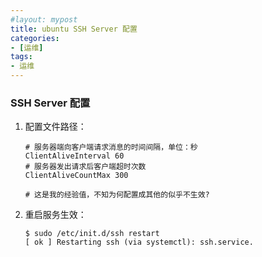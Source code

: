 ```yaml
---
#layout: mypost
title: ubuntu SSH Server 配置
categories:
- [运维]
tags:
- 运维
---
```


### SSH Server 配置

1. 配置文件路径：

    ```shell
    # 服务器端向客户端请求消息的时间间隔，单位：秒
    ClientAliveInterval 60
    # 服务器发出请求后客户端超时次数
    ClientAliveCountMax 300

    # 这是我的经验值，不知为何配置成其他的似乎不生效?
    ```

2. 重启服务生效：

    ```shell
    $ sudo /etc/init.d/ssh restart
    [ ok ] Restarting ssh (via systemctl): ssh.service.
    ```
